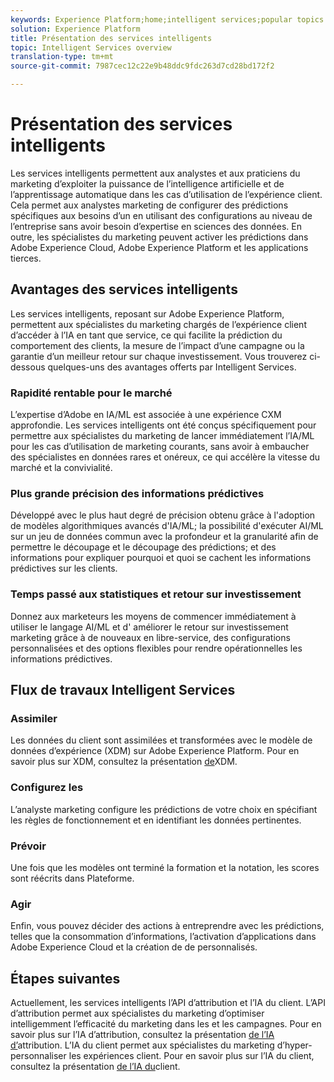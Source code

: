 ```yaml
---
keywords: Experience Platform;home;intelligent services;popular topics
solution: Experience Platform
title: Présentation des services intelligents
topic: Intelligent Services overview
translation-type: tm+mt
source-git-commit: 7987cec12c22e9b48ddc9fdc263d7cd28bd172f2

---
```



# Présentation des services intelligents

Les services intelligents permettent aux analystes et aux praticiens du marketing d’exploiter la puissance de l’intelligence artificielle et de l’apprentissage automatique dans les cas d’utilisation de l’expérience client. Cela permet aux analystes marketing de configurer des prédictions spécifiques aux besoins d’un en utilisant des configurations au niveau de l’entreprise sans avoir besoin d’expertise en sciences des données. En outre, les spécialistes du marketing peuvent activer les prédictions dans Adobe Experience Cloud, Adobe Experience Platform et les applications tierces.

## Avantages des services intelligents

Les services intelligents, reposant sur Adobe Experience Platform, permettent aux spécialistes du marketing chargés de l’expérience client d’accéder à l’IA en tant que service, ce qui facilite la prédiction du comportement des clients, la mesure de l’impact d’une campagne ou la garantie d’un meilleur retour sur chaque investissement. Vous trouverez ci-dessous quelques-uns des avantages offerts par Intelligent Services.

### Rapidité rentable pour le marché

L’expertise d’Adobe en IA/ML est associée à une expérience CXM approfondie. Les services intelligents ont été conçus spécifiquement pour permettre aux spécialistes du marketing de lancer immédiatement l’IA/ML pour les cas d’utilisation de marketing courants, sans avoir à embaucher des spécialistes en données rares et onéreux, ce qui accélère la vitesse du marché et la convivialité.

### Plus grande précision des informations prédictives

Développé avec le plus haut degré de précision obtenu grâce à l&#39;adoption de modèles algorithmiques avancés d&#39;IA/ML; la possibilité d&#39;exécuter AI/ML sur un jeu de données commun avec la profondeur et la granularité afin de permettre le découpage et le découpage des prédictions; et des informations pour expliquer pourquoi et quoi se cachent les informations prédictives sur les clients.

### Temps passé aux statistiques et retour sur investissement

Donnez aux marketeurs les moyens de commencer immédiatement à utiliser le langage AI/ML et d&#39; améliorer le retour sur investissement marketing grâce à de nouveaux en libre-service, des configurations personnalisées et des options flexibles pour rendre opérationnelles les informations prédictives.

## Flux de travaux Intelligent Services

### Assimiler

Les données du client sont assimilées et transformées avec le modèle de données d’expérience (XDM) sur Adobe Experience Platform. Pour en savoir plus sur XDM, consultez la présentation [de](../xdm/home.md)XDM.

### Configurez les

L’analyste marketing configure les prédictions de votre choix en spécifiant les règles de fonctionnement et en identifiant les données pertinentes.

### Prévoir

Une fois que les modèles ont terminé la formation et la notation, les scores sont réécrits dans Plateforme.

### Agir

Enfin, vous pouvez décider des actions à entreprendre avec les prédictions, telles que la consommation d’informations, l’activation d’applications dans Adobe Experience Cloud et la création de  de personnalisés.

## Étapes suivantes

Actuellement, les services intelligents  l’API d’attribution  et l’IA du client. L’API d’attribution permet aux spécialistes du marketing d’optimiser intelligemment l’efficacité du marketing dans les  et les campagnes. Pour en savoir plus sur l’IA d’attribution, consultez la présentation [de l’IA d’](./attribution-ai/overview.md)attribution. L’IA du client permet aux spécialistes du marketing d’hyper-personnaliser les expériences client. Pour en savoir plus sur l’IA du client, consultez la présentation [de l’IA du](./customer-ai/overview.md)client.